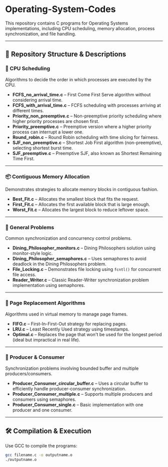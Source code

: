 # Operating-System-Codes

This repository contains C programs for Operating Systems implementations, including CPU scheduling, memory allocation, process synchronization, and file handling.

---

## 📁 Repository Structure & Descriptions

### 🧠 CPU Scheduling

Algorithms to decide the order in which processes are executed by the CPU.

- **FCFS_no_arrival_time.c** – First Come First Serve algorithm without considering arrival time.
- **FCFS_with_arrival_time.c** – FCFS scheduling with processes arriving at different times.
- **Priority_non_preemptive.c** – Non-preemptive priority scheduling where higher priority processes are chosen first.
- **Priority_preemptive.c** – Preemptive version where a higher priority process can interrupt a lower one.
- **Round_robin.c** – Round Robin scheduling with time slicing for fairness.
- **SJF_non_preemptive.c** – Shortest Job First algorithm (non-preemptive), selecting shortest burst time.
- **SJF_preemptive.c** – Preemptive SJF, also known as Shortest Remaining Time First.

---

### 📦 Contiguous Memory Allocation

Demonstrates strategies to allocate memory blocks in contiguous fashion.

- **Best_Fit.c** – Allocates the smallest block that fits the request.
- **First_Fit.c** – Allocates the first available block that is large enough.
- **Worst_Fit.c** – Allocates the largest block to reduce leftover space.

---

### 🔐 General Problems

Common synchronization and concurrency control problems.

- **Dining_Philosopher_monitors.c** – Dining Philosophers solution using monitor-style logic.
- **Dining_Philosopher_semaphores.c** – Uses semaphores to avoid deadlock in the Dining Philosophers problem.
- **File_Locking.c** – Demonstrates file locking using `fcntl()` for concurrent file access.
- **Reader_Writer.c** – Classic Reader-Writer synchronization problem implementation using semaphores.

---

### 📄 Page Replacement Algorithms

Algorithms used in virtual memory to manage page frames.

- **FIFO.c** – First-In-First-Out strategy for replacing pages.
- **LRU.c** – Least Recently Used strategy using timestamps.
- **Optimal.c** – Replaces the page that won't be used for the longest period (ideal but impractical in real life).

---

### 🔄 Producer & Consumer

Synchronization problems involving bounded buffer and multiple producers/consumers.

- **Producer_Consumer_circular_buffer.c** – Uses a circular buffer to efficiently handle producer-consumer synchronization.
- **Producer_Consumer_multiple.c** – Supports multiple producers and consumers using semaphores.
- **Producer_Consumer_single.c** – Basic implementation with one producer and one consumer.

---

## 🛠️ Compilation & Execution

Use GCC to compile the programs:

```bash
gcc filename.c -o outputname.o
./outputname.o
```
